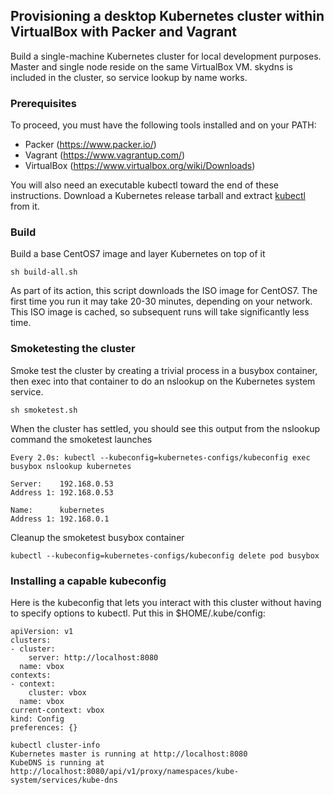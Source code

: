 ## Provisioning a desktop Kubernetes cluster within VirtualBox with Packer and Vagrant

Build a single-machine Kubernetes cluster for local development purposes.  Master and single node reside
on the same VirtualBox VM.  skydns is included in the cluster, so service lookup by name works.

### Prerequisites

To proceed, you must have the following tools installed and on your PATH:

* Packer (https://www.packer.io/)
* Vagrant (https://www.vagrantup.com/)
* VirtualBox (https://www.virtualbox.org/wiki/Downloads)

You will also need an executable kubectl toward the end of these
instructions.  Download a Kubernetes release tarball and extract
[kubectl](https://github.com/kubernetes/kubernetes/releases/tag/v1.0.6)
from it.

### Build

Build a base CentOS7 image and layer Kubernetes on top of it

```
sh build-all.sh
```

As part of its action, this script downloads the ISO image for
CentOS7.  The first time you run it may take 20-30 minutes, depending
on your network.  This ISO image is cached, so subsequent runs will
take significantly less time.

### Smoketesting the cluster

Smoke test the cluster by creating a trivial process in a busybox
container, then exec into that container to do an nslookup on the
Kubernetes system service.

```
sh smoketest.sh
```

When the cluster has settled, you should see this output from the
nslookup command the smoketest launches

```
Every 2.0s: kubectl --kubeconfig=kubernetes-configs/kubeconfig exec busybox nslookup kubernetes        

Server:    192.168.0.53
Address 1: 192.168.0.53

Name:      kubernetes
Address 1: 192.168.0.1
```

Cleanup the smoketest busybox container

```
kubectl --kubeconfig=kubernetes-configs/kubeconfig delete pod busybox
```

### Installing a capable kubeconfig

Here is the kubeconfig that lets you interact with this cluster
without having to specify options to kubectl.  Put this in
$HOME/.kube/config:

```
apiVersion: v1
clusters:
- cluster:
    server: http://localhost:8080
  name: vbox
contexts:
- context:
    cluster: vbox
  name: vbox
current-context: vbox
kind: Config
preferences: {}
```

```
kubectl cluster-info
Kubernetes master is running at http://localhost:8080
KubeDNS is running at http://localhost:8080/api/v1/proxy/namespaces/kube-system/services/kube-dns
```

